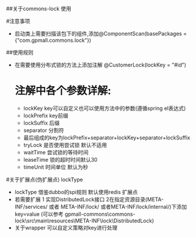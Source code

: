 ##关于commons-lock 使用

#注意事项 
  * 启动类上需要扫描该包下的组件,添加@ComponentScan(basePackages = {"com.gpmall.commons.lock"})
  
##使用规则
  * 在需要使用分布式锁的方法上添加注解  @CustomerLock(lockKey = "#id") 
     
    # 注解中各个参数详解:
     *  lockKey   key可以自定义也可以使用方法中的参数(遵循spring el表达式)
     *  lockPrefix   key前缀
     *  lockSuffix   后缀
     *  separator    分割符
     *  最后组成的key为lockPrefix+separator+lockKey+separator+lockSuffix
     *  tryLock 是否使用尝试锁  默认不适用
     *  waitTime  尝试锁的等待时间
     *  leaseTime  锁的超时时间默认30
     *  timeUnit   时间单位 默认为秒
 


#关于扩展点(伪扩展点) lockType
  * lockType 借鉴dubbo的spi规则 默认使用redis 扩展点
  * 若需要扩展  1 实现DistributedLock接口 2在指定资源目录(META-INF/services/ 或者 META-INF/lock/
    或者META-INF/lock/internal/)下添加key=value (可以参考 gpmall-commons\commons-lock\src\main\resources\META-INF\lock\DistributedLock)
  * 关于wrapper 可以自定义策略对key进行处理 
     